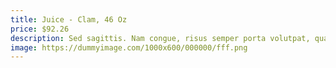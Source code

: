 ```yaml
---
title: Juice - Clam, 46 Oz
price: $92.26
description: Sed sagittis. Nam congue, risus semper porta volutpat, quam pede lobortis ligula, sit amet eleifend pede libero quis orci. Nullam molestie nibh in lectus.
image: https://dummyimage.com/1000x600/000000/fff.png
---
```

